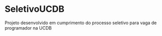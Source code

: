 # SeletivoUCDB
Projeto desenvolvido em cumprimento do processo seletivo para vaga de programador na UCDB
